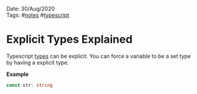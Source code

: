 Date: 30/Aug/2020  
Tags: #[notes](notes.md) #[typescript](typescript.md)

# Explicit Types Explained
Typescript [types](types) can be explicit.  You can force a variable to be a set type by having a explicit type.

**Example**

```typescript
const str: string
```

